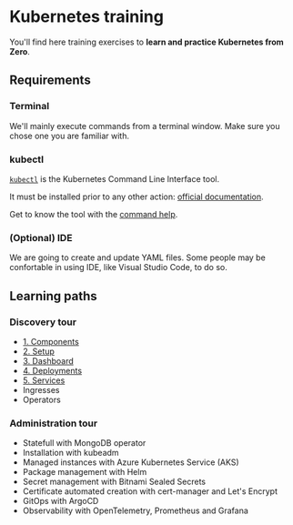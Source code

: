# Kubernetes training

You'll find here training exercises to **learn and practice Kubernetes from Zero**.

## Requirements

### Terminal

We'll mainly execute commands from a terminal window. Make sure you chose one you are familiar with.

### kubectl

[`kubectl`](https://kubernetes.io/docs/reference/kubectl/) is the Kubernetes Command Line Interface tool.

It must be installed prior to any other action: [official documentation](https://kubernetes.io/docs/tasks/tools/#kubectl).

Get to know the tool with the [command help](../../foundations/cncf/kubectl.md).

### (Optional) IDE

We are going to create and update YAML files. Some people may be confortable in using IDE, like Visual Studio Code, to do so.

## Learning paths

### Discovery tour

* [1. Components](1-components.md)
* [2. Setup](2-setup.md)
* [3. Dashboard](3-dashboard.md)
* [4. Deployments](4-deployments.md)
* [5. Services](5-services.md)
* Ingresses
* Operators

### Administration tour

* Statefull with MongoDB operator
* Installation with kubeadm
* Managed instances with Azure Kubernetes Service (AKS)
* Package management with Helm
* Secret management with Bitnami Sealed Secrets
* Certificate automated creation with cert-manager and Let's Encrypt
* GitOps with ArgoCD
* Observability with OpenTelemetry, Prometheus and Grafana
